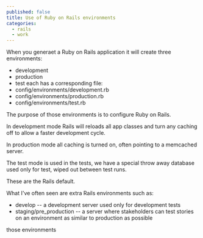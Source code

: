 ```yaml
---
published: false
title: Use of Ruby on Rails environments
categories:
  - rails
  - work
---
```


When you generaet a Ruby on Rails application it will create three environments:
* development
* production
* test
each has a corresponding file:
* config/environments/development.rb
* config/environments/production.rb
* config/environments/test.rb

The purpose of those environments is to configure Ruby on Rails.

In development mode Rails will reloads all app classes and turn any caching off
to allow a faster development cycle.

In production mode all caching is turned on, often pointing to a memcached
server.

The test mode is used in the tests, we have a special throw away database used
only for test, wiped out between test runs.

These are the Rails default.

What I've often seen are extra Rails environments such as:
* develop -- a development server used only for development tests
* staging/pre_production -- a server where stakeholders can test stories on an
  environment as similar to production as possible

those environments
